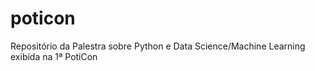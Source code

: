 # poticon
Repositório da Palestra sobre Python e Data Science/Machine Learning exibida na 1ª PotiCon
